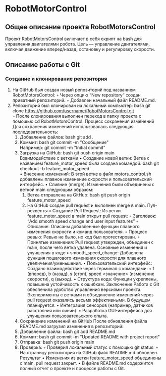 # RobotMotorControl
## Общее описание проекта RobotMotorsControl
Проект RobotMotorsControl включает в себя скрипт на bash для управления двигателями робота. Цель — управление двигателями, включая движение вперед/назад, остановку и регулировку скорости. 
## Описание работы с Git
### Создание и клонирование репозитория
1. На GitHub был создан новый репозиторий под названием RobotMotorsControl: 
        ◦ Через опцию “New repository” создан приватный репозиторий. 
        ◦ Добавлен начальный файл README.md.
2. Репозиторий был клонирован на локальный компьютер: 
       bash
       git clone https://github.com/username/RobotMotorsControl.git  
        ◦ После клонирования выполнен переход в папку проекта с помощью cd RobotMotorsControl.
Процесс сохранения изменений
Для сохранения изменений использовалась следующая последовательность: 
    1. Добавление файлов: 
       bash
       git add . 
    2. Коммит: 
       bash
       git commit -m "Сообщение"  
       Например: git commit -m "Initial commit" 
    3. Загрузка на GitHub: 
       bash
       git push origin main  
       Взаимодействие с ветками
    • Создание новой ветки: Ветка с названием feature_motor_speed была создана командой: 
      bash
      git checkout -b feature_motor_speed  
    • Внесение изменений: В этой ветке в файл motors_control.sh добавлены плавное изменение скорости и пользовательский интерфейс. 
    • Слияние (merge): Изменения были объединены с веткой main следующим образом: 
        1. Ветка отправлена на GitHub: 
           bash
           git push origin feature_motor_speed  
        2. На GitHub создан pull request и выполнен merge в main.
Пул-реквесты
    • Создание Pull Request: Из ветки feature_motor_speed в main открыт pull request: 
        ◦ Заголовок: “Add smooth speed change and user input features” 
        ◦ Описание: Описаны добавленные функции плавного изменения скорости и команд пользователя. 
        ◦ Процесс ревью: Ревью не было, но код был протестирован. 
        ◦ Принятые изменения: Pull request утвержден, объединен с main, после чего ветка удалена.
Основные изменения и улучшения в коде
    • smooth_speed_change: Добавлена функция пошагового изменения скорости для плавного увеличения/уменьшения. 
    • Пользовательский интерфейс: Создано взаимодействие через терминал с командами: 
        ◦ f (вперед), b (назад), s (стоп), speed <значение> (изменение скорости), q (выход).
    • Структура кода: Функции укреплены, повышена устойчивость к ошибкам.
Заключение
Работа с Git обеспечила удобство управления версиями проекта. Эксперименты с ветками и объединение изменений через pull request оказались весьма эффективными. 
	В будущем планируется: 
    • Интеграция сенсоров (например, датчиков расстояния или линии). 
    • Разработка GUI-интерфейса для улучшения пользовательского опыта. 
    4. Сохранение изменений на GitHub
После обновления файла README.md загрузил изменения в репозиторий: 
    1. Добавление файла: 
       bash
       git add README.md  
    2. Коммит: 
       bash
       git commit -m "Updated README with project report"  
    3. Отправка: 
       bash
       git push origin main  
    4. Проверка: 
        ◦ Проверил локальный статус с помощью git status. 
        ◦ На страницу репозитория на GitHub файл README.md обновлен.
Результат
    • Изменения из ветки feature_motor_speed объединены с main, pull request закрыт. 
    • В файле README.md содержится полный отчет о проекте и процессе работы с Git. 

